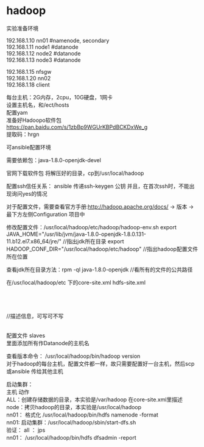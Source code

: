 # hadoop

实验准备环境

192.168.1.10    nn01      #namenode, secondary                 
192.168.1.11    node1     #datanode                 
192.168.1.12    node2     #datanode                     
192.168.1.13    node3     #datanode                                

192.168.1.15    nfsgw                            
192.168.1.20    nn02                                    
192.168.1.18    client                                             


每台主机：2G内存，2cpu，10G硬盘，1网卡                                   
设置主机名，和/ect/hosts                                         
配置yam                                     
准备好Hadoopo软件包              
https://pan.baidu.com/s/1zbBp9WGUrKBPdBCKDxWe_g                            
提取码：hrgn                                                                      

可ansible配置环境                                   

需要依赖包：java-1.8.0-openjdk-devel                               

官网下载软件包
将解压好的目录，cp到/usr/local/hadoop
                                                                                                            
配置ssh信任关系：
ansible  传递ssh-keygen   公钥
并且，在首次ssh时，不能出现询问yes的情况

对于配置文件，需要查看官方手册:http://hadoop.apache.org/docs/    ->  版本    -> 最下方左侧Configuration 项目中

修改配置文件：/usr/local/hadoop/etc/hadoop/hadoop-env.sh
export JAVA_HOME="/usr/lib/jvm/java-1.8.0-openjdk-1.8.0.131-11.b12.el7.x86_64/jre/"                   //指出jdk所在目录
export HADOOP_CONF_DIR="/usr/local/hadoop/etc/hadoop"             //指出hadoop配置文件所在位置

查看jdk所在目录方法：rpm -ql java-1.8.0-openjdk               //看所有的文件的公共路径

在/usr/local/hadoop/etc    下的core-site.xml   hdfs-site.xml                                
<configuration>                            
   <property>                                      
      <name></name>                                   
      <value></value>                              
      <description></description>             //描述信息，可写可不写                                 
   </property>                                   
</configuration>                         
   
配置文件 slaves                            
里面添加所有作Datanode的主机名                           
   
      
查看版本命令： /usr/local/hadoop/bin/hadoop    version                     
对于hadoop的每台主机，配置文件都一样，故只需要配置好一台主机，然后scp 或ansible 传给其他主机                         





启动集群：                             
主机     动作                             
ALL：创建存储数据的目录，本实验是/var/hadoop     在core-site.xml里描述                              
node：拷贝hadoop的目录，本实验是/usr/local/hadoop                              
nn01： 格式化   /usr/local/hadoop/bin/hdfs   namenode   -format                                     
nn01: 启动集群：/usr/local/hadoop/sbin/start-dfs.sh                               
验证： all ： jps                                        
      nn01：  /usr/local/hadoop/bin/hdfs   dfsadmin  -report                              


